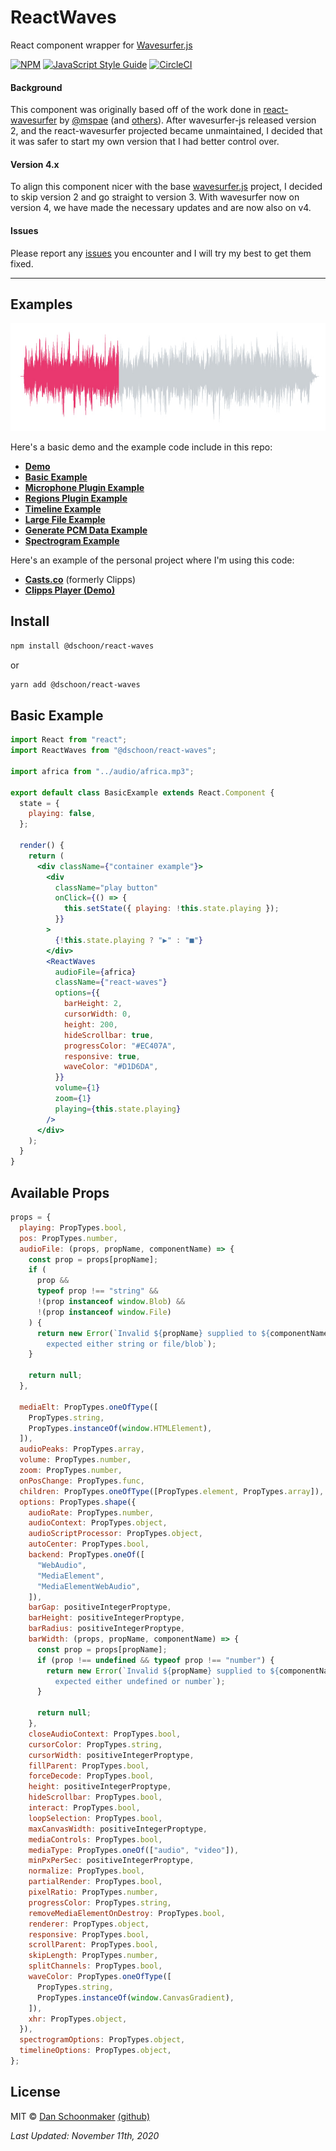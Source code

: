 # ReactWaves

React component wrapper for [Wavesurfer.js](http://wavesurfer-js.org)

[![NPM](https://img.shields.io/npm/v/@dschoon/react-waves.svg)](https://www.npmjs.com/package/@dschoon/react-waves) [![JavaScript Style Guide](https://img.shields.io/badge/code_style-standard-brightgreen.svg)](https://standardjs.com) [![CircleCI](https://circleci.com/gh/dschoon/react-waves.svg?style=svg)](https://circleci.com/gh/dschoon/react-waves)

#### Background

This component was originally based off of the work done in [react-wavesurfer](https://github.com/mspae/react-wavesurfer) by [@mspae](https://github.com/mspae) (and [others](<(https://github.com/mspae/react-wavesurfer/graphs/contributors)>)). After wavesurfer-js released version 2, and the react-wavesurfer projected became unmaintained, I decided that it was safer to start my own version that I had better control over.

#### Version 4.x

To align this component nicer with the base [wavesurfer.js](https://github.com/katspaugh/wavesurfer.js) project, I decided to skip version 2 and go straight to version 3. With wavesurfer now on version 4, we have made the necessary updates and are now also on v4.

#### Issues

Please report any [issues](https://github.com/dschoon/react-waves/issues) you encounter and I will try my best to get them fixed.

---

## Examples

![ReactWaves](example/public/react-waves.jpg)

Here's a basic demo and the example code include in this repo:

- **[Demo](https://dschoon.github.io/react-waves/)**
- **[Basic Example](https://github.com/dschoon/react-waves/blob/master/example/src/components/BasicExample.js)**
- **[Microphone Plugin Example](https://github.com/dschoon/react-waves/blob/master/example/src/components/MicrophoneExample.js)**
- **[Regions Plugin Example](https://github.com/dschoon/react-waves/blob/master/example/src/components/RegionsExample.js)**
- **[Timeline Example](https://github.com/dschoon/react-waves/blob/master/example/src/components/TimelineExample.js)**
- **[Large File Example](https://github.com/dschoon/react-waves/blob/master/example/src/components/LargeFilePeaksExample.js)**
- **[Generate PCM Data Example](https://github.com/dschoon/react-waves/blob/master/example/src/components/GetPeaksExample.js)**
- **[Spectrogram Example](https://github.com/dschoon/react-waves/blob/master/example/src/components/SpectrogramExample.js)**

Here's an example of the personal project where I'm using this code:

- **[Casts.co](https://pod.casts.co)** (formerly Clipps)
- **[Clipps Player (Demo)](https://dschoon.github.io/clipp-player)**

## Install

```bash
npm install @dschoon/react-waves
```

or

```bash
yarn add @dschoon/react-waves
```

## Basic Example

```jsx
import React from "react";
import ReactWaves from "@dschoon/react-waves";

import africa from "../audio/africa.mp3";

export default class BasicExample extends React.Component {
  state = {
    playing: false,
  };

  render() {
    return (
      <div className={"container example"}>
        <div
          className="play button"
          onClick={() => {
            this.setState({ playing: !this.state.playing });
          }}
        >
          {!this.state.playing ? "▶" : "■"}
        </div>
        <ReactWaves
          audioFile={africa}
          className={"react-waves"}
          options={{
            barHeight: 2,
            cursorWidth: 0,
            height: 200,
            hideScrollbar: true,
            progressColor: "#EC407A",
            responsive: true,
            waveColor: "#D1D6DA",
          }}
          volume={1}
          zoom={1}
          playing={this.state.playing}
        />
      </div>
    );
  }
}
```

## Available Props

```jsx
props = {
  playing: PropTypes.bool,
  pos: PropTypes.number,
  audioFile: (props, propName, componentName) => {
    const prop = props[propName];
    if (
      prop &&
      typeof prop !== "string" &&
      !(prop instanceof window.Blob) &&
      !(prop instanceof window.File)
    ) {
      return new Error(`Invalid ${propName} supplied to ${componentName}
        expected either string or file/blob`);
    }

    return null;
  },

  mediaElt: PropTypes.oneOfType([
    PropTypes.string,
    PropTypes.instanceOf(window.HTMLElement),
  ]),
  audioPeaks: PropTypes.array,
  volume: PropTypes.number,
  zoom: PropTypes.number,
  onPosChange: PropTypes.func,
  children: PropTypes.oneOfType([PropTypes.element, PropTypes.array]),
  options: PropTypes.shape({
    audioRate: PropTypes.number,
    audioContext: PropTypes.object,
    audioScriptProcessor: PropTypes.object,
    autoCenter: PropTypes.bool,
    backend: PropTypes.oneOf([
      "WebAudio",
      "MediaElement",
      "MediaElementWebAudio",
    ]),
    barGap: positiveIntegerProptype,
    barHeight: positiveIntegerProptype,
    barRadius: positiveIntegerProptype,
    barWidth: (props, propName, componentName) => {
      const prop = props[propName];
      if (prop !== undefined && typeof prop !== "number") {
        return new Error(`Invalid ${propName} supplied to ${componentName}
          expected either undefined or number`);
      }

      return null;
    },
    closeAudioContext: PropTypes.bool,
    cursorColor: PropTypes.string,
    cursorWidth: positiveIntegerProptype,
    fillParent: PropTypes.bool,
    forceDecode: PropTypes.bool,
    height: positiveIntegerProptype,
    hideScrollbar: PropTypes.bool,
    interact: PropTypes.bool,
    loopSelection: PropTypes.bool,
    maxCanvasWidth: positiveIntegerProptype,
    mediaControls: PropTypes.bool,
    mediaType: PropTypes.oneOf(["audio", "video"]),
    minPxPerSec: positiveIntegerProptype,
    normalize: PropTypes.bool,
    partialRender: PropTypes.bool,
    pixelRatio: PropTypes.number,
    progressColor: PropTypes.string,
    removeMediaElementOnDestroy: PropTypes.bool,
    renderer: PropTypes.object,
    responsive: PropTypes.bool,
    scrollParent: PropTypes.bool,
    skipLength: PropTypes.number,
    splitChannels: PropTypes.bool,
    waveColor: PropTypes.oneOfType([
      PropTypes.string,
      PropTypes.instanceOf(window.CanvasGradient),
    ]),
    xhr: PropTypes.object,
  }),
  spectrogramOptions: PropTypes.object,
  timelineOptions: PropTypes.object,
};
```

## License

MIT © [Dan Schoonmaker](https://schoon.me) [(github)](https://github.com/dschoon)

_Last Updated: November 11th, 2020_
